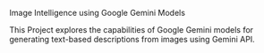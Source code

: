 Image Intelligence using Google Gemini Models

This Project explores the capabilities of Google Gemini models for generating text-based descriptions from images using Gemini API.

